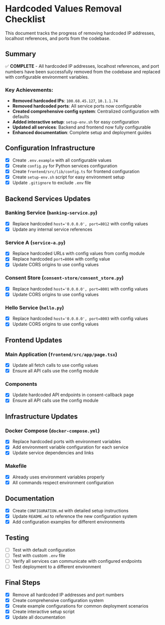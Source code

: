 # Hardcoded Values Removal Checklist

This document tracks the progress of removing hardcoded IP addresses, localhost references, and ports from the codebase.

## Summary

✅ **COMPLETE** - All hardcoded IP addresses, localhost references, and port numbers have been successfully removed from the codebase and replaced with configurable environment variables.

### Key Achievements:
- **Removed hardcoded IPs**: `100.68.45.127`, `10.1.1.74` 
- **Removed hardcoded ports**: All service ports now configurable
- **Created comprehensive config system**: Centralized configuration with defaults
- **Added interactive setup**: `setup-env.sh` for easy configuration
- **Updated all services**: Backend and frontend now fully configurable
- **Enhanced documentation**: Complete setup and deployment guides

## Configuration Infrastructure

- [x] Create `.env.example` with all configurable values
- [x] Create `config.py` for Python services configuration
- [x] Create `frontend/src/lib/config.ts` for frontend configuration
- [x] Create `setup-env.sh` script for easy environment setup
- [x] Update `.gitignore` to exclude `.env` file

## Backend Services Updates

### Banking Service (`banking-service.py`)
- [x] Replace hardcoded `host='0.0.0.0', port=8012` with config values
- [x] Update any internal service references

### Service A (`service-a.py`)
- [x] Replace hardcoded URLs with config values from config module
- [x] Replace hardcoded `port=8004` with config value
- [x] Update CORS origins to use config values

### Consent Store (`consent-store/consent_store.py`)
- [x] Replace hardcoded `host='0.0.0.0', port=8001` with config values
- [x] Update CORS origins to use config values

### Hello Service (`hello.py`)
- [x] Replace hardcoded `host='0.0.0.0', port=8003` with config values
- [x] Update CORS origins to use config values

## Frontend Updates

### Main Application (`frontend/src/app/page.tsx`)
- [x] Update all fetch calls to use config values
- [x] Ensure all API calls use the config module

### Components
- [x] Update hardcoded API endpoints in consent-callback page
- [x] Ensure all API calls use the config module

## Infrastructure Updates

### Docker Compose (`docker-compose.yml`)
- [x] Replace hardcoded ports with environment variables
- [x] Add environment variable configuration for each service
- [x] Update service dependencies and links

### Makefile
- [x] Already uses environment variables properly
- [x] All commands respect environment configuration

## Documentation

- [x] Create `CONFIGURATION.md` with detailed setup instructions
- [x] Update `README.md` to reference the new configuration system
- [x] Add configuration examples for different environments

## Testing

- [ ] Test with default configuration
- [ ] Test with custom `.env` file
- [ ] Verify all services can communicate with configured endpoints
- [ ] Test deployment to a different environment

## Final Steps

- [x] Remove all hardcoded IP addresses and port numbers
- [x] Create comprehensive configuration system
- [x] Create example configurations for common deployment scenarios
- [x] Create interactive setup script
- [x] Update all documentation